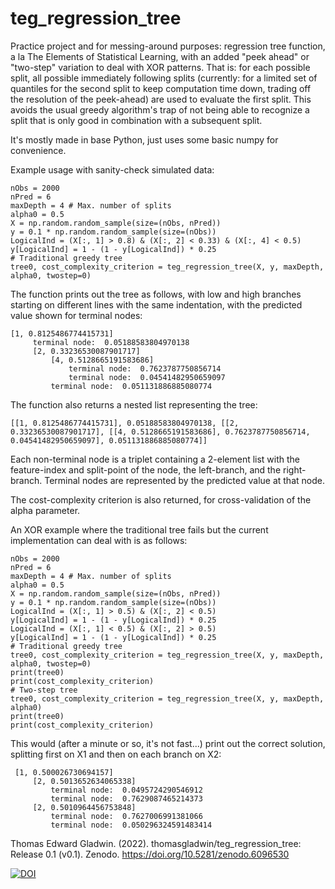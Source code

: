 # teg_regression_tree

Practice project and for messing-around purposes: regression tree function, a la The Elements of Statistical Learning, with an added "peek ahead" or "two-step" variation to deal with XOR patterns. That is: for each possible split, all possible immediately following splits (currently: for a limited set of quantiles for the second split to keep computation time down, trading off the resolution of the peek-ahead) are used to evaluate the first split. This avoids the usual greedy algorithm's trap of not being able to recognize a split that is only good in combination with a subsequent split.

It's mostly made in base Python, just uses some basic numpy for convenience.

Example usage with sanity-check simulated data:
```
nObs = 2000
nPred = 6
maxDepth = 4 # Max. number of splits
alpha0 = 0.5
X = np.random.random_sample(size=(nObs, nPred))
y = 0.1 * np.random.random_sample(size=(nObs))
LogicalInd = (X[:, 1] > 0.8) & (X[:, 2] < 0.33) & (X[:, 4] < 0.5)
y[LogicalInd] = 1 - (1 - y[LogicalInd]) * 0.25
# Traditional greedy tree
tree0, cost_complexity_criterion = teg_regression_tree(X, y, maxDepth, alpha0, twostep=0)
```
The function prints out the tree as follows, with low and high branches starting on different lines with the same indentation, with the predicted value shown for terminal nodes:

```
[1, 0.8125486774415731]
	 terminal node:  0.05188583804970138
	 [2, 0.33236530087901717]
		 [4, 0.5128665191583686]
			 terminal node:  0.7623787750856714
			 terminal node:  0.04541482950659097
		 terminal node:  0.051131886885080774
```

The function also returns a nested list representing the tree:

`[[1, 0.8125486774415731], 0.05188583804970138, [[2, 0.33236530087901717], [[4, 0.5128665191583686], 0.7623787750856714, 0.04541482950659097], 0.051131886885080774]]`

Each non-terminal node is a triplet containing a 2-element list with the feature-index and split-point of the node, the left-branch, and the right-branch. Terminal nodes are represented by the predicted value at that node.

The cost-complexity criterion is also returned, for cross-validation of the alpha parameter.

An XOR example where the traditional tree fails but the current implementation can deal with is as follows:

```
nObs = 2000
nPred = 6
maxDepth = 4 # Max. number of splits
alpha0 = 0.5
X = np.random.random_sample(size=(nObs, nPred))
y = 0.1 * np.random.random_sample(size=(nObs))
LogicalInd = (X[:, 1] > 0.5) & (X[:, 2] < 0.5)
y[LogicalInd] = 1 - (1 - y[LogicalInd]) * 0.25
LogicalInd = (X[:, 1] < 0.5) & (X[:, 2] > 0.5)
y[LogicalInd] = 1 - (1 - y[LogicalInd]) * 0.25
# Traditional greedy tree
tree0, cost_complexity_criterion = teg_regression_tree(X, y, maxDepth, alpha0, twostep=0)
print(tree0)
print(cost_complexity_criterion)
# Two-step tree
tree0, cost_complexity_criterion = teg_regression_tree(X, y, maxDepth, alpha0)
print(tree0)
print(cost_complexity_criterion)
```

This would (after a minute or so, it's not fast...) print out the correct solution, splitting first on X1 and then on each branch on X2:

```
 [1, 0.500026730694157]
	 [2, 0.5013652634065338]
		 terminal node:  0.0495724290546912
		 terminal node:  0.7629087465214373
	 [2, 0.5010964456753848]
		 terminal node:  0.7627006991381066
		 terminal node:  0.050296324591483414
```

Thomas Edward Gladwin. (2022). thomasgladwin/teg_regression_tree: Release 0.1 (v0.1). Zenodo. https://doi.org/10.5281/zenodo.6096530

[![DOI](https://zenodo.org/badge/458932097.svg)](https://zenodo.org/badge/latestdoi/458932097)

